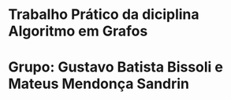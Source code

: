 # Trabalho Prático da diciplina Algoritmo em Grafos
# Grupo: Gustavo Batista Bissoli e Mateus Mendonça Sandrin 
